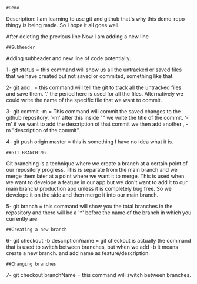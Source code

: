     #Demo

Description:
I am learning to use git and github that's why this demo-repo thingy is being made. So I hope it all goes well.

After deleting the previous line Now I am adding a new line

    ##Subheader

Adding subheader and new line of code potentially.

1- git status = this command will show us all the untracked or saved  files that we have created but not saved or commited, something like that.

2- git add . = this command will tell the git to track all the untracked files and save them. 
    '.' the period here is used for all the files. Alternatively we could write the name of the specific file that we want to commit.

3- git commit -m = This command will commit the saved changes to the github repository. 
    '-m' after this inside "" we write the title of the commit.
    '-m' if we want to add the description of that commit we then add another , -m "description of the commit". 

4- git push origin master = this is something I have no idea what it is.

    ##GIT BRANCHING
    
Git branching is a technique where we create a branch at a certain point of our repository progress. This is separate from the main branch and we merge them later  at a point where we want it to merge.
    This is used when we want to develope a feature in our app but we don't want to add it to our main branch/ production app unless it is completely bug free. So we develope it on the side and then merge it into our main branch.
    
5- git branch = this command will show you the total branches in the repository and there will be a '*' before the name of the branch in which you currently are.

    ##Creating a new branch

6- git checkout -b description/name = git checkout is actually the command that is used to switch between branches, but when we add -b it means create a new branch. and add name as feature/description.

    ##Changing branches

7- git checkout branchName = this command will switch between branches.